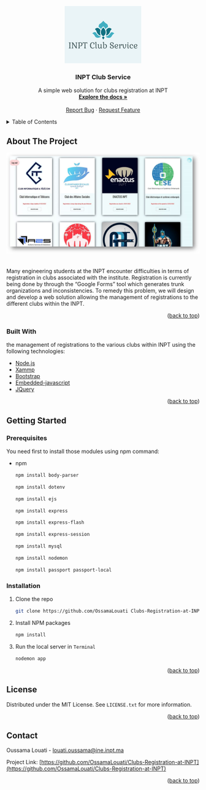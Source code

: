 <div id="top"></div>





<!-- PROJECT LOGO -->
<br />
<div align="center">
  <a href="https://github.com/othneildrew/Best-README-Template">
    <img src="images/logo.png" alt="Logo" >
  </a>

  <h3 align="center">INPT Club Service</h3>

  <p align="center">
    A simple web solution for clubs registration at INPT
    <br />
    <a href="https://github.com/OssamaLouati/Clubs-Registration-at-INPT"><strong>Explore the docs »</strong></a>
    <br />
    <br />
    <a href="https://github.com/othneildrew/Best-README-Template/issues">Report Bug</a>
    ·
    <a href="https://github.com/othneildrew/Best-README-Template/issues">Request Feature</a>
  </p>
</div>



<!-- TABLE OF CONTENTS -->
<details>
  <summary>Table of Contents</summary>
  <ol>
    <li>
      <a href="#about-the-project">About The Project</a>
      <ul>
        <li><a href="#built-with">Built With</a></li>
      </ul>
    </li>
    <li>
      <a href="#getting-started">Getting Started</a>
      <ul>
        <li><a href="#prerequisites">Prerequisites</a></li>
        <li><a href="#installation">Installation</a></li>
      </ul>
    </li>
  </ol>
</details>



<!-- ABOUT THE PROJECT -->
## About The Project

<div align="center">
  <a href="https://github.com/othneildrew/Best-README-Template">
    <img src="images/screenshot.png" alt="Logo">
  </a>
</div>  
<br>
<br>
Many engineering students at the INPT encounter difficulties
in terms of registration in clubs associated with the institute. Registration is currently being done by through the “Google Forms” tool which generates trunk organizations and inconsistencies.
To remedy this problem, we will design and develop a web solution allowing the management of registrations to the different clubs within the INPT.

<p align="right">(<a href="#top">back to top</a>)</p>



### Built With

the management of registrations to the various clubs within
INPT using the following technologies:

* [Node.js](https://nodejs.org/)
* [Xammp](https://www.apachefriends.org/fr/index.html)
* [Bootstrap](https://getbootstrap.com)
* [Embedded-javascript](https://ejs.co/)
* [JQuery](https://jquery.com)

<p align="right">(<a href="#top">back to top</a>)</p>



<!-- GETTING STARTED -->
## Getting Started

### Prerequisites

You need first to install those modules using npm command:
* npm
  ```sh
  npm install body-parser
  ```
  ```sh
  npm install dotenv
  ```
  ```sh
  npm install ejs
  ```
  ```sh
  npm install express
  ```
  ```sh
  npm install express-flash
  ```
  ```sh
  npm install express-session
  ```
  ```sh
  npm install mysql
  ```
  ```sh
  npm install nodemon
  ```
  ```sh
  npm install passport passport-local
  ```

### Installation



1. Clone the repo
   ```sh
   git clone https://github.com/OssamaLouati Clubs-Registration-at-INPT.git
   ```
2. Install NPM packages
   ```sh
   npm install
   ```
4. Run the local server in `Terminal`
   ```cmd
   nodemon app
   ```

<p align="right">(<a href="#top">back to top</a>)</p>





<!-- LICENSE -->
## License

Distributed under the MIT License. See `LICENSE.txt` for more information.

<p align="right">(<a href="#top">back to top</a>)</p>



<!-- CONTACT -->
## Contact

Oussama Louati - louati.oussama@ine.inpt.ma

Project Link: [https://github.com/OssamaLouati/Clubs-Registration-at-INPT](https://github.com/OssamaLouati/Clubs-Registration-at-INPT)

<p align="right">(<a href="#top">back to top</a>)</p>

